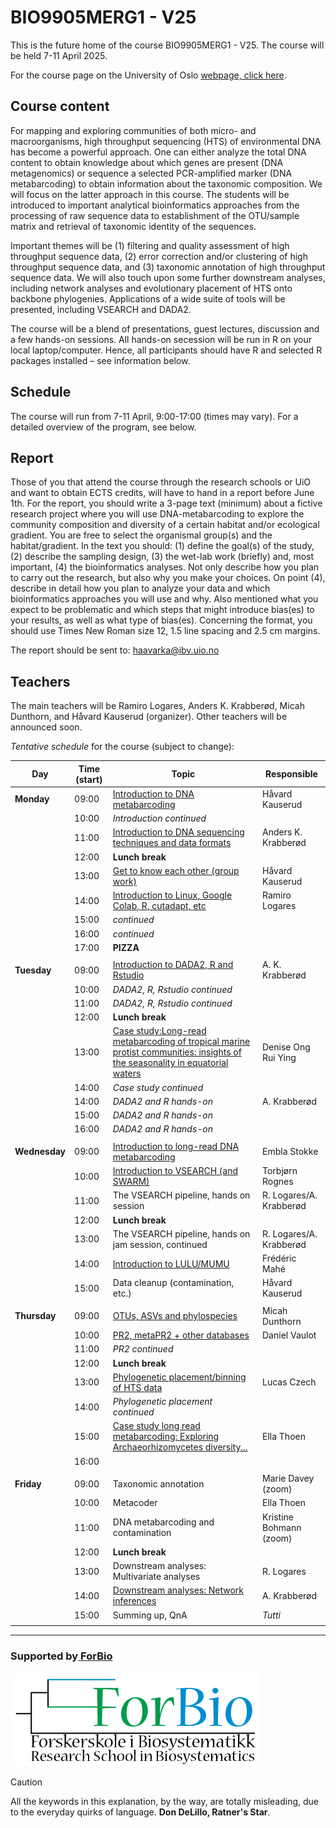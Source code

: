 # BIO9905MERG1 - V25
This is the future home of the course BIO9905MERG1 - V25. The course will be held 7-11 April 2025. 

For the course page on the University of Oslo [webpage, click here](https://www.uio.no/studier/emner/matnat/ibv/BIO9905MERG1/).

## Course content
For mapping and exploring communities of both micro- and macroorganisms, high throughput sequencing (HTS) of environmental DNA has become a powerful approach. One can either analyze the total DNA content to obtain knowledge about which genes are present (DNA metagenomics) or sequence a selected PCR-amplified marker (DNA metabarcoding) to obtain information about the taxonomic composition. We will focus on the latter approach in this course. The students will be introduced to important analytical bioinformatics approaches from the processing of raw sequence data to establishment of the OTU/sample matrix and retrieval of taxonomic identity of the sequences.

Important themes will be (1) filtering and quality assessment of high throughput sequence data, (2) error correction and/or clustering of high throughput sequence data, and (3) taxonomic annotation of high throughput sequence data. We will also touch upon some further downstream analyses, including network analyses and evolutionary placement of HTS onto backbone phylogenies. Applications of a wide suite of tools will be presented, including VSEARCH and DADA2.

The course will be a blend of presentations, guest lectures, discussion and a few hands-on sessions. All hands-on secession will be run in R on your local laptop/computer. Hence, all participants should have R and selected R packages installed – see information below.

## Schedule

The course will run from 7-11 April, 9:00-17:00 (times may vary). For a detailed overview of the program, see below.

## Report
Those of you that attend the course through the research schools or UiO and want to obtain ECTS credits, will have to hand in a report before June 1th.
For the report, you should write a 3-page text (minimum) about a fictive research project where you will use DNA-metabarcoding to explore the community composition and diversity of a certain habitat and/or ecological gradient. You are free to select the organismal group(s) and the habitat/gradient. In the text you should: (1) define the goal(s) of the study, (2) describe the sampling design, (3) the wet-lab work (briefly) and, most important, (4) the bioinformatics analyses. Not only describe how you plan to carry out the research, but also why you make your choices. On point (4), describe in detail how you plan to analyze your data and which bioinformatics approaches you will use and why. Also mentioned what you expect to be problematic and which steps that might introduce bias(es) to your results, as well as what type of bias(es). Concerning the format, you should use Times New Roman size 12, 1.5 line spacing and 2.5 cm margins.

The report should be sent to: haavarka@ibv.uio.no

## Teachers
The main teachers will be Ramiro Logares, Anders K. Krabberød, Micah Dunthorn, and Håvard Kauserud (organizer). Other teachers will be announced soon.

*Tentative schedule* for the course (subject to change):

| Day           | Time (start) | Topic                                                                                                                                                                                         | Responsible             |
| ------------- | ------------ | --------------------------------------------------------------------------------------------------------------------------------------------------------------------------------------------- | ----------------------- |
| **Monday**    | 09:00        | [Introduction to DNA metabarcoding](./Lectures/Lecture_pdfs/Intro%20lecture%20revised.pdf)                                                                                                    | Håvard Kauserud         |
|               | 10:00        | *Introduction continued*                                                                                                                                                                      |                         |
|               | 11:00        | [Introduction to DNA sequencing techniques and data formats ](./Lectures/)                                                                                                                    | Anders K. Krabberød     |
|               | 12:00        | **Lunch break**                                                                                                                                                                               |                         |
|               | 13:00        | [ Get to know each other (group work)](./Lectures/Lecture_pdfs/Groups.pdf)                                                                                                                    | Håvard Kauserud         |
|               | 14:00        | [Introduction to Linux, Google Colab, R, cutadapt, etc ](./Lectures)                                                                                                                          | Ramiro Logares          |
|               | 15:00        | *continued*                                                                                                                                                                                   |                         |
|               | 16:00        | *continued*                                                                                                                                                                                   |                         |
|               | 17:00        | **PIZZA**                                                                                                                                                                                     |                         |
|               |              |                                                                                                                                                                                               |                         |
| **Tuesday**   | 09:00        | [Introduction to DADA2, R and Rstudio](Dada2_Pipeline)                                                                                                                                        | A. K. Krabberød         |
|               | 10:00        | *DADA2, R, Rstudio continued*                                                                                                                                                                 |                         |
|               | 11:00        | *DADA2, R, Rstudio continued*                                                                                                                                                                 |                         |
|               | 12:00        | **Lunch break**                                                                                                                                                                               |                         |
|               | 13:00        | [Case study:Long-read metabarcoding of tropical marine protist communities: insights of the seasonality in equatorial waters](./Lectures/Lecture_pdfs/Denise_metaB%20course-case%20study.pdf) | Denise Ong Rui Ying     |
|               | 14:00        | *Case study continued*                                                                                                                                                                        |                         |
|               | 14:00        | *DADA2 and R hands-on*                                                                                                                                                                        | A. Krabberød            |
|               | 15:00        | *DADA2 and R hands-on*                                                                                                                                                                        |                         |
|               | 16:00        | *DADA2 and R hands-on*                                                                                                                                                                        |                         |
|               |              |                                                                                                                                                                                               |                         |
| **Wednesday** | 09:00        | [Introduction to long-read DNA metabarcoding](./Lectures/Lecture_pdfs/Intro_to_LRM_v2.pdf)                                                                                                                                                   | Embla Stokke            |
|               | 10:00        | [Introduction to VSEARCH (and SWARM)](./Lectures/Lecture_pdfs/bio9901merg1-2025-vsearch-swarm.pdf)                                                                                            | Torbjørn Rognes         |
|               | 11:00        | The VSEARCH pipeline, hands on  session                                                                                                                                       | R. Logares/A. Krabberød |
|               | 12:00        | **Lunch break**                                                                                                                                                                               |                         |
|               | 13:00        | The VSEARCH pipeline, hands on jam session, continued                                                                                                                                         | R. Logares/A. Krabberød |
|               | 14:00        | [Introduction to LULU/MUMU](./Lectures/Lecture_pdfs/mahe_lulu_olso_2025.pdf)                                                                                                                                                                    | Frédéric Mahé           |
|               | 15:00        | Data cleanup (contamination, etc.)                                                                                                                                                            | Håvard Kauserud         |
|               |              |                                                                                                                                                                                               |                         |
| **Thursday**  | 09:00        | [OTUs, ASVs and phylospecies](./Lectures/Lecture_pdfs/clustering_talk_Oslo_2025.pdf)                                                                                                                                                                  | Micah Dunthorn          |
|               | 10:00        | [PR2, metaPR2 + other databases](./Lectures/Lecture_pdfs/2025-04-10%20PR2-UiO%20course.pdf)                                                                                                   | Daniel Vaulot           |
|               | 11:00        | *PR2 continued*                                                                                                                                                                               |                         |
|               | 12:00        | **Lunch break**                                                                                                                                                                               |                         |
|               | 13:00        | [Phylogenetic placement/binning of HTS data](./Lectures/./Lecture_pdfs/phylogenetic-placement.pdf)                                                                                                                                                    | Lucas Czech             |
|               | 14:00        | *Phylogenetic placement continued*                                                                                                                                                            |                         |
|               | 15:00        | [Case study long read metabarcoding: Exploring Archaeorhizomycetes diversity...](./Lectures/Lecture_pdfs/Archies_spring2025_ELLA_THOEN.pdf)                                                                                                                                                            | Ella Thoen              |
|               | 16:00        |                                                                                                                                                                                               |                         |
|               |              |                                                                                                                                                                                               |                         |
| **Friday**    | 09:00        | Taxonomic annotation                                                                                                                                                                          | Marie Davey (zoom)      |
|               | 10:00        | Metacoder                                                                                                                                                                                     | Ella Thoen              |
|               | 11:00        | DNA metabarcoding and contamination                                                                                                                                                           | Kristine Bohmann (zoom) |
|               | 12:00        | **Lunch break**                                                                                                                                                                               |                         |
|               | 13:00        | Downstream analyses: Multivariate analyses                                                                                                                                                    | R. Logares              |
|               | 14:00        | [Downstream analyses: Network inferences](./Lectures/Lecture_pdfs/Networks_Bio9905_V25.pdf)                                                                                                                                                       | A. Krabberød            |
|               | 15:00        | Summing up, QnA                                                                                                                                                                               | *Tutti*                 |
|               |              |                                                                                                                                                                                               |                         |


 ----
### Supported by[ ForBio](https://www.forbio.uio.no/)
![](./images/logo.png)   
  
> [!CAUTION]
> All the keywords in this explanation, by the way, are totally misleading, due to the everyday quirks of language.
**Don DeLillo, Ratner's Star**.
